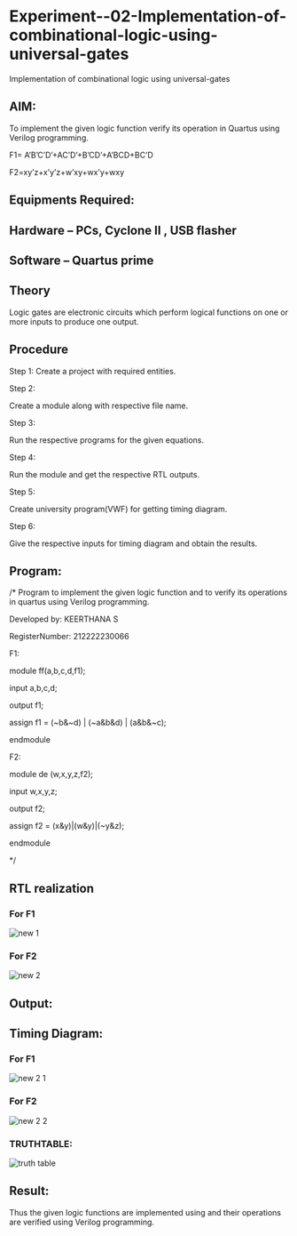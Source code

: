 # Experiment--02-Implementation-of-combinational-logic-using-universal-gates
Implementation of combinational logic using universal-gates
 
## AIM:
To implement the given logic function verify its operation in Quartus using Verilog programming.

F1= A’B’C’D’+AC’D’+B’CD’+A’BCD+BC’D 

F2=xy’z+x’y’z+w’xy+wx’y+wxy
## Equipments Required:
## Hardware – PCs, Cyclone II , USB flasher
## Software – Quartus prime

## Theory
Logic gates are electronic circuits which perform logical functions on one or more inputs to produce one output. 

## Procedure
Step 1:
Create a project with required entities.

Step 2:

Create a module along with respective file name.

Step 3:

Run the respective programs for the given equations.

Step 4:

Run the module and get the respective RTL outputs.

Step 5:

Create university program(VWF) for getting timing diagram.

Step 6:

Give the respective inputs for timing diagram and obtain the results.
## Program:
/*
Program to implement the given logic function and to verify its operations in quartus using Verilog programming.

Developed by: KEERTHANA S

RegisterNumber: 212222230066

F1:

 module ff(a,b,c,d,f1);
 
 input a,b,c,d; 
 
 output f1; 
 
 assign f1 = (~b&~d) | (~a&b&d) | (a&b&~c);
 
 endmodule
 
F2:

module de (w,x,y,z,f2);

input w,x,y,z;

output f2; 

assign f2 = (x&y)|(w&y)|(~y&z);

endmodule
 
*/
## RTL realization
### For F1
![new 1](https://user-images.githubusercontent.com/119477890/234772789-8a2f7c59-7d6d-4a09-b736-877fb4ffb960.png)

### For F2
![new 2](https://user-images.githubusercontent.com/119477890/234772835-161f6eeb-4873-4cbe-a0ec-5ebd1827e425.png)

## Output:
## Timing Diagram:
### For F1
![new 2 1](https://user-images.githubusercontent.com/119477890/234773041-da12a43a-9597-4bd8-846c-c0016e451bf4.png)

### For F2
![new 2 2](https://user-images.githubusercontent.com/119477890/234773121-59162ff2-5c29-4b6d-b9d5-1e6abac13b8f.png)

### TRUTHTABLE:
![truth table](https://user-images.githubusercontent.com/119477890/234778180-6a910702-20c9-40d1-867e-71770f9121ba.jpg)

## Result:
Thus the given logic functions are implemented using and their operations are verified using Verilog programming.
